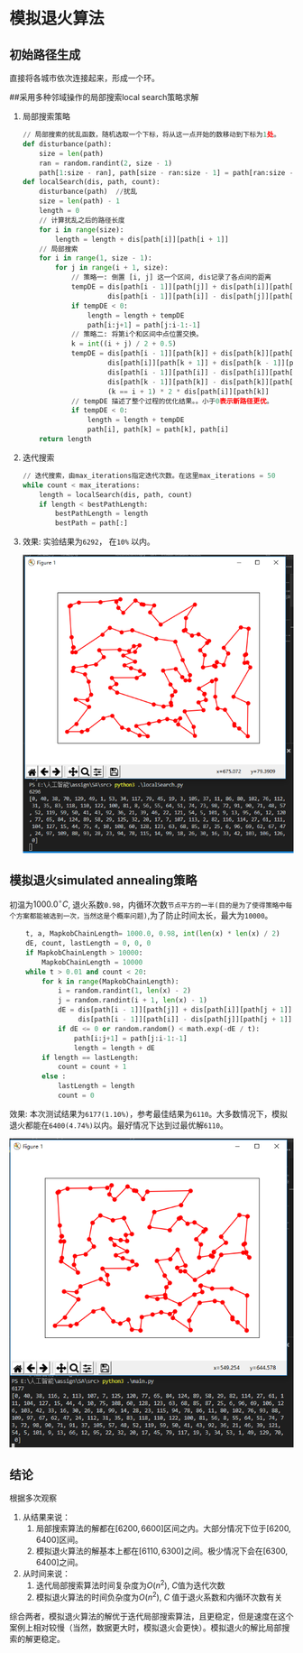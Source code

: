 # 模拟退火算法

## 初始路径生成

直接将各城市依次连接起来，形成一个环。

##采用多种邻域操作的局部搜索local search策略求解

1. 局部搜索策略

   ```python
   // 局部搜索的扰乱函数，随机选取一个下标，将从这一点开始的数移动到下标为1处。
   def disturbance(path):
       size = len(path)
       ran = random.randint(2, size - 1)
       path[1:size - ran], path[size - ran:size - 1] = path[ran:size - 1], path[1:ran]
   def localSearch(dis, path, count):
       disturbance(path)  //扰乱
       size = len(path) - 1
       length = 0
       // 计算扰乱之后的路径长度
       for i in range(size):
           length = length + dis[path[i]][path[i + 1]]
       // 局部搜索
       for i in range(1, size - 1):
           for j in range(i + 1, size):
               // 策略一: 倒置 [i, j] 这一个区间, dis记录了各点间的距离
               tempDE = dis[path[i - 1]][path[j]] + dis[path[i]][path[j + 1]] -\
                        dis[path[i - 1]][path[i]] - dis[path[j]][path[j + 1]]
               if tempDE < 0:
                   length = length + tempDE
                   path[i:j+1] = path[j:i-1:-1]
               // 策略二: 将第i个和区间中点位置交换。
               k = int((i + j) / 2 + 0.5)
               tempDE = dis[path[i - 1]][path[k]] + dis[path[k]][path[i + 1]] +\
                        dis[path[i]][path[k + 1]] + dis[path[k - 1]][path[i]] -\
                        dis[path[i - 1]][path[i]] - dis[path[i]][path[i + 1]] -\
                        dis[path[k - 1]][path[k]] - dis[path[k]][path[k + 1]] +\
                        (k == i + 1) * 2 * dis[path[i]][path[k]]
               // tempDE 描述了整个过程的优化结果。。小于0表示新路径更优。
               if tempDE < 0:
                   length = length + tempDE
                   path[i], path[k] = path[k], path[i]
       return length
   ```


2. 迭代搜索

   ```python
   // 迭代搜索，由max_iterations指定迭代次数。在这里max_iterations = 50
   while count < max_iterations:
       length = localSearch(dis, path, count)
       if length < bestPathLength:
           bestPathLength = length
           bestPath = path[:]
   ```


3. 效果: 实验结果为`6292`， 在`10%` 以内。

   ![1547129270469](./images/1547129270469.png)

## 模拟退火simulated annealing策略

初温为$1000.0^\circ C$, 退火系数`0.98`，内循环次数`节点平方的一半(目的是为了使得策略中每个方案都能被选到一次，当然这是个概率问题)`,为了防止时间太长，最大为`10000`。

```python
    t, a, MapkobChainLength= 1000.0, 0.98, int(len(x) * len(x) / 2)
    dE, count, lastLength = 0, 0, 0
    if MapkobChainLength > 10000:
        MapkobChainLength = 10000
    while t > 0.01 and count < 20:
        for k in range(MapkobChainLength):
            i = random.randint(1, len(x) - 2)
            j = random.randint(i + 1, len(x) - 1)
            dE = dis[path[i - 1]][path[j]] + dis[path[i]][path[j + 1]] -\
                 dis[path[i - 1]][path[i]] - dis[path[j]][path[j + 1]]
            if dE <= 0 or random.random() < math.exp(-dE / t):
                path[i:j+1] = path[j:i-1:-1]
                length = length + dE
        if length == lastLength:
            count = count + 1
        else :
            lastLength = length
            count = 0
```

效果: 本次测试结果为`6177(1.10%)`，参考最佳结果为`6110`。大多数情况下，模拟退火都能在`6400(4.74%)`以内。最好情况下达到过最优解`6110`。

![1547128882745](./images/1547128882745.png)

## 结论

根据多次观察

1. 从结果来说：
   1. 局部搜索算法的解都在$[6200, 6600]$区间之内。大部分情况下位于$[6200, 6400]$区间。
   2. 模拟退火算法的解基本上都在$[6110, 6300]$之间。极少情况下会在$[6300, 6400]$之间。
2. 从时间来说：
   1. 迭代局部搜索算法时间复杂度为$O(n^2)$, $C$值为迭代次数
   2. 模拟退火算法的时间负杂度为$O(n^2)$, $C$ 值于退火系数和内循环次数有关

综合两者，模拟退火算法的解优于迭代局部搜索算法，且更稳定，但是速度在这个案例上相对较慢（当然，数据更大时，模拟退火会更快）。模拟退火的解比局部搜索的解更稳定。
